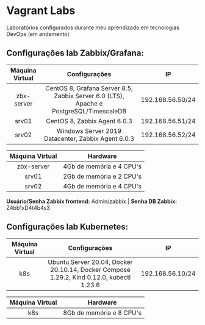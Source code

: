 # Vagrant Labs

Laboratórios configurados durante meu aprendizado em tecnologias DevOps (em andamento)

## Configurações lab Zabbix/Grafana:

|Máquina Virtual|Configurações|IP|
|:---:|:---:|:---:|
|zbx-server|CentOS 8, Grafana Server 8.5, Zabbix Server 6.0 (LTS), Apache e PostgreSQL/TimescaleDB|192.168.56.50/24|
|srv01|CentOS 8, Zabbix Agent 6.0.3|192.168.56.51/24|
|srv02|Windows Server 2019 Datacenter, Zabbix Agent 6.0.3|192.168.56.52/24|

|Máquina Virtual|Hardware|
|:---:|:---:|
|zbx-server|4Gb de memória e 4 CPU's|
|srv01|2Gb de memória e 2 CPU's|
|srv02|4Gb de memória e 4 CPU's|


**Usuário/Senha Zabbix frontend:** Admin/zabbix  | **Senha DB Zabbix:** Z4bb1xD4t4b4s3

## Configurações lab Kubernetes:

|Máquina Virtual|Configurações|IP|
|:---:|:---:|:---:|
|k8s|Ubuntu Server 20.04, Docker 20.10.14, Docker Compose 1.29.2, Kind 0.12.0, kubectl 1.23.6|192.168.56.10/24|

|Máquina Virtual|Hardware|
|:---:|:---:|
|k8s|8Gb de memória e 8 CPU's|

